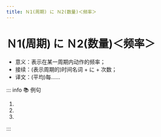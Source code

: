```yaml
---
title: Ｎ1(周期) に Ｎ2(数量)＜频率＞
---
```


# Ｎ1(周期) に Ｎ2(数量)＜频率＞

- 意义：表示在某一周期内动作的频率；
- 接续：(表示周期的)时间名词 + に + 次数；
- 译文：(平均)每……

::: info :books: 例句

1. <grammer-content sentence="2、3**[か月か/げつ]に1[回/かい]ぐらい**[何/なん]かを[見/み]ていました。" trans="我两三个月左右看一次东西。" />
2. <grammer-content sentence="この[薬/やく]を**1[日/にち]に3[回/かい]**[飲/の]んでください。" trans="这个药一天喝三次。" />
3. <grammer-content sentence="[私/わたし]は**[週/しゅう]に1[回/かい]**[中国語/ちゅごくご][教室/きょうしつ]へ[行/い]っています。" trans="我每周去一趟中文教室(上中文课)。" />

:::
